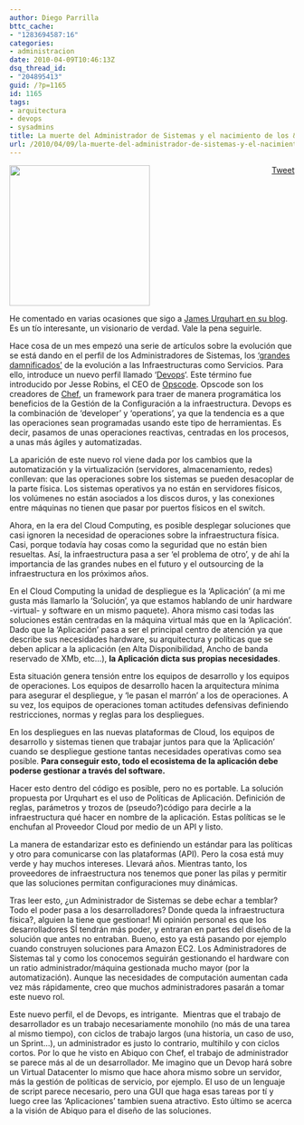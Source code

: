 ```yaml
---
author: Diego Parrilla
bttc_cache:
- "1283694587:16"
categories:
- administracion
date: 2010-04-09T10:46:13Z
dsq_thread_id:
- "204895413"
guid: /?p=1165
id: 1165
tags:
- arquitectura
- devops
- sysadmins
title: La muerte del Administrador de Sistemas y el nacimiento de los &#8216;Devops&#8217;
url: /2010/04/09/la-muerte-del-administrador-de-sistemas-y-el-nacimiento-de-los-devops/
---
```


<div style="float: right; margin-left: 10px;">
  <a href="https://twitter.com/share" class="twitter-share-button" data-via="nubeblog" data-hashtags="arquitectura,devops,sysadmins" data-count="vertical" data-url="/2010/04/09/la-muerte-del-administrador-de-sistemas-y-el-nacimiento-de-los-devops/">Tweet</a>
</div>

[<img class="size-full wp-image-458 alignleft" title="cola-del-paro" src="/wp-content/uploads/cola-del-paro.jpg" alt="" width="248" height="248" srcset="/wp-content/uploads/cola-del-paro.jpg 248w, /wp-content/uploads/cola-del-paro-150x150.jpg 150w" sizes="(max-width: 248px) 100vw, 248px" />](/wp-content/uploads/cola-del-paro.jpg)

He comentado en varias ocasiones que sigo a [James Urquhart en su blog](http://news.cnet.com/wisdom-of-clouds/). Es un tío interesante, un visionario de verdad. Vale la pena seguirle.

Hace cosa de un mes empezó una serie de artículos sobre la evolución que se está dando en el perfil de los Administradores de Sistemas, los [&#8216;grandes damnificados&#8217;](http://www.itproportal.com/portal/news/article/2010/4/8/ca-set-pink-slip-1000-employees/) de la evolución a las Infraestructuras como Servicios. Para ello, introduce un nuevo perfil llamado &#8216;[Devops](http://www.slideshare.net/jurquhart/the-new-devops-designers-cloud-and-the-big-rethink)&#8216;. Este término fue introducido por Jesse Robins, el CEO de [Opscode](http://www.opscode.com/). Opscode son los creadores de [Chef](http://wiki.opscode.com/display/chef/Home), un framework para traer de manera programática los beneficios de la Gestión de la Configuración a la infraestructura. Devops es la combinación de &#8216;developer&#8217; y &#8216;operations&#8217;, ya que la tendencia es a que las operaciones sean programadas usando este tipo de herramientas. Es decir, pasamos de unas operaciones reactivas, centradas en los procesos, a unas más ágiles y automatizadas.

La aparición de este nuevo rol viene dada por los cambios que la automatización y la virtualización (servidores, almacenamiento, redes) conllevan: que las operaciones sobre los sistemas se pueden desacoplar de la parte física. Los sistemas operativos ya no están en servidores físicos, los volúmenes no están asociados a los discos duros, y las conexiones entre máquinas no tienen que pasar por puertos físicos en el switch.

Ahora, en la era del Cloud Computing, es posible desplegar soluciones que casi ignoren la necesidad de operaciones sobre la infraestructura física. Casi, porque todavía hay cosas como la seguridad que no están bien resueltas. Así, la infraestructura pasa a ser &#8216;el problema de otro&#8217;, y de ahí la importancia de las grandes nubes en el futuro y el outsourcing de la infraestructura en los próximos años.

En el Cloud Computing la unidad de despliegue es la &#8216;Aplicación&#8217; (a mi me gusta más llamarlo la &#8216;Solución&#8217;, ya que estamos hablando de unir hardware -virtual- y software en un mismo paquete). Ahora mismo casi todas las soluciones están centradas en la máquina virtual más que en la &#8216;Aplicación&#8217;. Dado que la &#8216;Aplicación&#8217; pasa a ser el principal centro de atención ya que describe sus necesidades hardware, su arquitectura y políticas que se deben aplicar a la aplicación (en Alta Disponibilidad, Ancho de banda reservado de XMb, etc&#8230;), **la Aplicación dicta sus propias necesidades**.

Esta situación genera tensión entre los equipos de desarrollo y los equipos de operaciones. Los equipos de desarrollo hacen la arquitectura mínima para asegurar el despliegue, y &#8216;le pasan el marrón&#8217; a los de operaciones. A su vez, los equipos de operaciones toman actitudes defensivas definiendo restricciones, normas y reglas para los despliegues.

En los despliegues en las nuevas plataformas de Cloud, los equipos de desarrollo y sistemas tienen que trabajar juntos para que la &#8216;Aplicación&#8217; cuando se despliegue gestione tantas necesidades operativas como sea posible. **Para conseguir esto, todo el ecosistema de la aplicación debe poderse gestionar a través del software.**

Hacer esto dentro del código es posible, pero no es portable. La solución propuesta por Urquhart es el uso de Políticas de Aplicación. Definición de reglas, parámetros y trozos de (pseudo?)código para decirle a la infraestructura qué hacer en nombre de la aplicación. Estas políticas se le enchufan al Proveedor Cloud por medio de un API y listo.

La manera de estandarizar esto es definiendo un estándar para las políticas y otro para comunicarse con las plataformas (API). Pero la cosa está muy verde y hay muchos intereses. Llevará años. Mientras tanto, los proveedores de infraestructura nos tenemos que poner las pilas y permitir que las soluciones permitan configuraciones muy dinámicas.

Tras leer esto, ¿un Administrador de Sistemas se debe echar a temblar? Todo el poder pasa a los desarrolladores? Donde queda la infraestructura física?, alguien la tiene que gestionar! Mi opinión personal es que los desarrolladores SÍ tendrán más poder, y entraran en partes del diseño de la solución que antes no entraban. Bueno, esto ya está pasando por ejemplo cuando construyen soluciones para Amazon EC2. Los Administradores de Sistemas tal y como los conocemos seguirán gestionando el hardware con un ratio administrador/máquina gestionada mucho mayor (por la automatización). Aunque las necesidades de computación aumentan cada vez más rápidamente, creo que muchos administradores pasarán a tomar este nuevo rol.

Este nuevo perfil, el de Devops, es intrigante.  Mientras que el trabajo de desarrollador es un trabajo necesariamente monohilo (no más de una tarea al mismo tiempo), con ciclos de trabajo largos (una historia, un caso de uso, un Sprint&#8230;), un administrador es justo lo contrario, multihilo y con ciclos cortos. Por lo que he visto en Abiquo con Chef, el trabajo de administrador se parece más al de un desarrollador. Me imagino que un Devop hará sobre un Virtual Datacenter lo mismo que hace ahora mismo sobre un servidor, más la gestión de políticas de servicio, por ejemplo. El uso de un lenguaje de script parece necesario, pero una GUI que haga esas tareas por tí y luego cree las &#8216;Aplicaciones&#8217; tambien suena atractivo. Esto último se acerca a la visión de Abiquo para el diseño de las soluciones.
